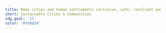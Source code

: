 ```yaml
---
title: Make cities and human settlements inclusive, safe, resilient and sustainable
short: Sustainable Cities & Communities
sdg_goal: '11'
color: '#fd9d24'
---
```


